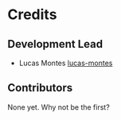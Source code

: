 # Credits

## Development Lead

- Lucas Montes [lucas-montes](https://github.com/lucas-montes)

## Contributors

None yet. Why not be the first?